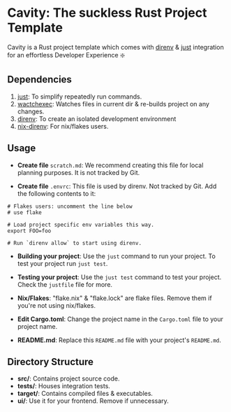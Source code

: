 # Cavity: The suckless Rust Project Template

Cavity is a Rust project template which comes with [direnv](https://github.com/casey/just) & [just](https://github.com/casey/just) integration for an effortless Developer Experience :sparkle:

## Dependencies

1. [just](https://github.com/casey/just): To simplify repeatedly run commands.
2. [wactchexec](https://github.com/watchexec/watchexec): Watches files in current dir & re-builds project on any changes.
3. [direnv](https://github.com/direnv/direnv): To create an isolated development environment
4. [nix-direnv](https://github.com/nix-community/nix-direnv): For nix/flakes users.

## Usage

* **Create file** `scratch.md`: We recommend creating this file for local planning purposes. It is not tracked by Git.

* **Create file** `.envrc`: This file is used by direnv. Not tracked by Git. Add the following contents to it:
```
# Flakes users: uncomment the line below
# use flake

# Load project specific env variables this way.
export FOO=foo

# Run `direnv allow` to start using direnv. 
```

* **Building your project**: Use the `just` command to run your project. To test your project run `just test`.

* **Testing your project**: Use the `just test` command to test your project. Check the `justfile` file for more.

* **Nix/Flakes**: "flake.nix" & "flake.lock" are flake files. Remove them if you're not using nix/flakes.

* **Edit Cargo.toml**: Change the project name in the `Cargo.toml` file to your project name.

* **README.md**: Replace this `README.md` file with your project's `README.md`.

## Directory Structure

* **src/**: Contains project source code.
* **tests/**: Houses integration tests.
* **target/**: Contains compiled files & executables.
* **ui/**: Use it for your frontend. Remove if unnecessary.

<!-- git remote set-url origin https://<github-key>@github.com/txtyash/cavity -->

